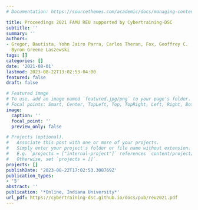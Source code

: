 ```yaml
---
# Documentation: https://sourcethemes.com/academic/docs/managing-content/

title: Proceedings 2021 FAMU REU supported by Cybertraining-DSC
subtitle: ''
summary: ''
authors:
- Gregor, Bautista, Yohn Jairo Parra, Carlos Theran, Fox, Geoffrey C. , Richard Alo,
  Byron Greene Laszewski
tags: []
categories: []
date: '2021-08-01'
lastmod: 2023-08-22T13:02:53-04:00
featured: false
draft: false

# Featured image
# To use, add an image named `featured.jpg/png` to your page's folder.
# Focal points: Smart, Center, TopLeft, Top, TopRight, Left, Right, BottomLeft, Bottom, BottomRight.
image:
  caption: ''
  focal_point: ''
  preview_only: false

# Projects (optional).
#   Associate this post with one or more of your projects.
#   Simply enter your project's folder or file name without extension.
#   E.g. `projects = ["internal-project"]` references `content/project/deep-learning/index.md`.
#   Otherwise, set `projects = []`.
projects: []
publishDate: '2023-08-22T17:02:53.308769Z'
publication_types:
- '5'
abstract: ''
publication: '*Online, Indiana University*'
url_pdf: https://cybertraining-dsc.github.io/docs/pub/reu2021.pdf
---
```

